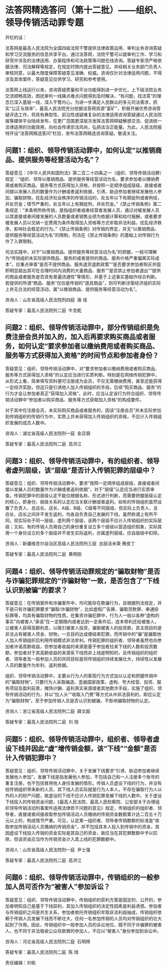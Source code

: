 # 法答网精选答问（第十二批）——组织、领导传销活动罪专题

开栏的话：


法答网是最高人民法院为全国四级法院干警提供法律政策运用、审判业务咨询答疑和学习交流服务的信息共享平台。通过法答网，法院干警可以就审判工作、学习和研究中涉及的法律适用、办案程序和司法政策等问题在线咨询。答疑专家须严格依据法律、司法解释等规定，在规定时限内提出答疑意见，并经相关业务部门负责人审核同意，以最大限度保障答疑意见准确、权威。咨询仅针对法律适用问题，不得涉及具体案件，答疑意见仅供学习、研究和参考使用。


法答网上线运行以来，咨询答疑质量和平台功能得到进一步优化，上下级法院业务交流顺畅高效，困扰审判一线痛点难点问题得到及时解决，“有问题，找法答”的理念已深入基层一线，深入干警内心。为进一步满足人民群众的多元司法需求，抓实“公正与效率”，最高人民法院充分挖掘法答网资源“富矿”，积极开展优秀咨询答疑评选工作，将具有典型性、前沿性或疑难复杂的法律适用咨询答疑通过人民法院报等媒体平台陆续发布，在更广范围更深层次发挥法答网释疑解惑交流、促进统一法律适用的功能效用，向社会传递崇法风尚，弘扬法治正能量。为此，人民法院报特开设“法答网精选答问”栏目，发布法答网精选咨询答疑。敬请关注。


## 问题1：组织、领导传销活动罪中，如何认定“以推销商品、提供服务等经营活动为名”？


答疑意见：《中华人民共和国刑法》第二百二十四条之一（组织、领导传销活动罪）规定：“组织、领导以推销商品、提供服务等经营活动为名，要求参加者以缴纳费用或者购买商品、服务等方式获得加入资格，并按照一定顺序组成层级，直接或者间接以发展人员的数量作为计酬或者返利依据，引诱、胁迫参加者继续发展他人参加，骗取财物，扰乱经济社会秩序的传销活动的，处五年以下有期徒刑或者拘役，并处罚金；情节严重的，处五年以上有期徒刑，并处罚金。”《禁止传销条例》第二条规定：“本条例所称传销，是指组织者或者经营者发展人员，通过对被发展人员以其直接或者间接发展的人员数量或者销售业绩为依据计算和给付报酬，或者要求被发展人员以交纳一定费用为条件取得加入资格等方式牟取非法利益，扰乱经济秩序，影响社会稳定的行为。”《禁止传销条例》对传销的界定，并无“以推销商品、提供服务等经营活动为名”的限制，刑法在《禁止传销条例》的基础上对传销行为作了入罪限制。


司法实践中，对于“以推销商品、提供服务等经营活动为名”的把握，一般可理解为“传销组织未实际提供商品、服务的或者提供的商品、服务价格严重偏离实际成本”。应重点审查“是否不提供商品、服务退货退款政策”“是否要求参加者购买并囤积明显超出其可在合理时间内消费的大量商品、服务”“是否禁止参加者退出”“提供的商品或者服务是否具有普遍流通性”等情形，并基于上述事实基础作综合判断。若提供的所谓“商品、服务”仅仅是传销的“道具商品”，则可判断涉案经济组织实际上并无合法的经营活动，属“以推销商品、提供服务等经营活动为名”。


咨询人：山东省高级人民法院刑四庭  唐 瑶


答疑专家：最高人民法院刑二庭  牛克乾


## 问题2：组织、领导传销活动罪中，部分传销组织是免费注册会员并加入的，加入后再要求购买商品或者服务，如何认定“要求参加者以缴纳费用或者购买商品、服务等方式获得加入资格”的时间节点和参加者身份？


答疑意见：组织、领导传销活动罪中，对“要求参加者以缴纳费用或者购买商品、服务等方式获得加入资格”的认定应当进行实质判断。特别是在网络传销犯罪中，从形式上看，简单填写资料便可注册成为会员，不仅无需缴纳费用，甚至还能获得一定经济奖励，但这只是引诱他人加入传销组织的手段，后续“购买商品、服务”的行为才会让参加者真正“获得加入资格”，此时，应当认定该行为符合组织、领导传销活动罪中“参加者以购买商品、服务等方式获取加入资格”的构成要件。


对于其中仅注册会员，未实际购买商品或者服务的，因该“注册会员”并未实际参加到传销组织的传销行为中，实质上并未获得加入传销组织的资格，不应计入传销组织发展的成员人数中。


咨询人：湖北省高级人民法院刑一庭  金吕钢


答疑专家：最高人民法院刑二庭  高洪江


## 问题3：组织、领导传销活动罪中，有的组织者、领导者虚列层级，该“层级”是否计入传销犯罪的层级中？


答疑意见：组织、领导传销活动罪中，要求“按照一定顺序组成层级，直接或者间接以发展人员的数量作为计酬或者返利依据”，对于“层级”认定应当进行实质审查。传销犯罪中的层级认定不能仅根据名称、形式进行判断，而需要把握层级认定的核心，即身份、层级关系的认定应当关联计酬或者返利。如有的传销组织虽然设置了负责人、总店长、店长、A级、B级、C级等不同层级，但实际上负责人、总店长、店长之间并不发生返利，均各自负责自己发展的下线，虽然称谓上有所不同，但实际处于同一层级，虚列两个层级，该两个层级不应计入传销组织的实际层级；又如，有的传销人员用自己的身份重复设立多个层级以营造组织假象，实际其用一个身份设立的多个层级并不发生实际返利，亦属虚列层级，应自层级中扣除。


咨询人：新疆维吾尔自治区高级人民法院刑三庭  古丽洁米莱·赛皮丁


答疑专家：最高人民法院刑二庭  黄明刚


## 问题4：组织、领导传销活动罪规定的“骗取财物”是否与诈骗犯罪规定的“诈骗财物”一致，是否包含了“下线认识到被骗”的要求？


答疑意见：在传销案件和诈骗案件中，均可能存在欺骗行为，且根据刑法规定，并不是只有诈骗犯罪要求“骗取/诈骗财物”，比如虚假广告罪、骗取贷款罪、串通投标罪等，均具有骗取财物的性质。在集资诈骗犯罪中，行为人一般以各种“虚构的事实”向被害人“承诺”在一定期限内或者达到一定条件后，连本带利还给被害人，让被害人获得高额利息，以吸引被害人投资，骗取被害人的投资款，其主观目的是非法占有被害人资金、财物，一旦目的达成便结束犯罪。而传销中的“骗”是骗取他人加入传销组织后利用传销模式非法牟利。传销犯罪的组织者、领导者虽然也向参加者许诺高额收益，但参加者收益的来源是基于参加者拉来下线的人数和投资数额，参加者对于其高额收益的来源系下线而非上线是明知的，且传销组织的组织者、领导者及一般参加人员的共同目标是将传销组织持续发展壮大，持续性以发展人员的数量作为牟利、返利依据。


组织、领导传销活动罪中，主要从行为人的客观行为方式加以认定和把握传销中的“骗取财物”。只要行为人采取编造、歪曲国家政策，虚构、夸大经营、投资、服务项目及盈利前景，掩饰计酬、返利真实来源或者其他欺诈手段，实施了组织、领导传销活动的行为，并以“拉人头”“收取入门费”等方式从中非法获利的，即应认定为“骗取财物”。至于参加传销人员是否认识到被骗，不影响骗取财物的认定。


咨询人：浙江省高级人民法院刑二庭  薛文超


答疑专家：最高人民法院刑二庭  刘 旭


## 问题5：组织、领导传销活动罪中，组织者、领导者虚设下线并因此“虚”增传销金额，该“下线”“金额”是否计入传销犯罪中？


答疑意见：组织、领导传销活动罪中，关于发展下线要求“引诱、胁迫参加者继续发展他人参加”，发展下线是指发展他人参加，不包括自己和一人注册多个账号的重复注册，也不包括冒用他人身份发展的情形。传销人员虚设下线的行为，并没有给传销组织带来新的人员，其下线人员实际就是行为人本人，不存在骗取行为人以外的人的财产问题，故虚设的下线不应计入传销犯罪发展下线的人数中。关于虚设下线投入的传销资金问题，《最高人民法院、最高人民检察院、公安部关于办理组织领导传销活动刑事案件适用法律若干问题的意见》规定，传销组织的组织者、领导者，直接或者间接收取参加传销活动人员缴纳的传销资金数额累计达二百五十万元以上的，构成情节严重。可见，认定某一组织者、领导者传销数额的标准是“收取参加传销活动人员缴纳的传销资金”，并不包括其本人投入到传销中的资金，其因虚设下线投入传销的资金实际是其自己的资金，故应当在其犯罪数额中予以扣除，但该资金应当作为传销资金计入其上线的犯罪数额中。


咨询人：山东省高级人民法院刑一庭  尹士强


答疑专家：最高人民法院刑二庭  高洪江


## 问题6：组织、领导传销活动罪中，传销组织的一般参加人员可否作为“被害人”参加诉讼？


答疑意见：组织、领导传销活动罪中，传销组织的获利方案是固定的、公开的，参加者明知自己是基于下线获利，其加入传销组织的决定性因素是利益诱惑。参加者与传销组织之间是共生关系，参加者依托传销组织牟取非法利益抽成，传销组织依赖于传销人员发展下线而不断壮大，任何一名参加传销的人员均对传销组织的壮大起到了作用。因此，传销组织中一般参加人员的诉讼地位，既不同于诈骗罪的被害人，也不同于非法吸收公众存款罪的参加人，不应以“被害人”身份参加到诉讼中。


咨询人：河北省高级人民法院刑二庭  石明辉


答疑专家：最高人民法院刑二庭  陈 旭


责任编辑：刘帆
